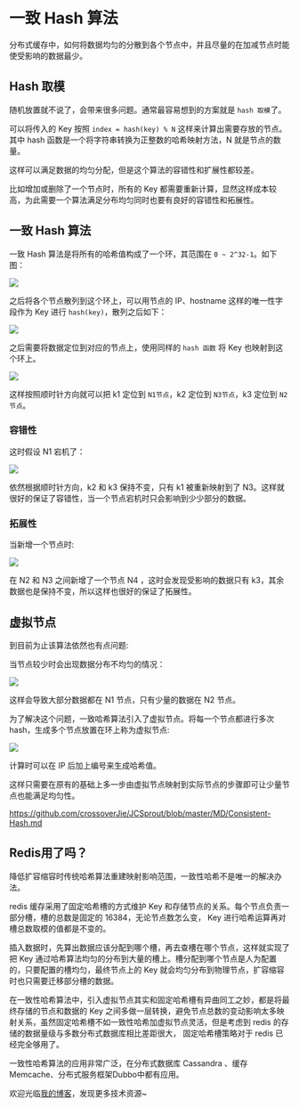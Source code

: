 # 一致 Hash 算法
分布式缓存中，如何将数据均匀的分散到各个节点中，并且尽量的在加减节点时能使受影响的数据最少。

## Hash 取模
随机放置就不说了，会带来很多问题。通常最容易想到的方案就是 `hash 取模`了。

可以将传入的 Key 按照 `index = hash(key) % N` 这样来计算出需要存放的节点。其中 hash 函数是一个将字符串转换为正整数的哈希映射方法，N 就是节点的数量。

这样可以满足数据的均匀分配，但是这个算法的容错性和扩展性都较差。

比如增加或删除了一个节点时，所有的 Key 都需要重新计算，显然这样成本较高，为此需要一个算法满足分布均匀同时也要有良好的容错性和拓展性。

## 一致 Hash 算法

一致 Hash 算法是将所有的哈希值构成了一个环，其范围在 `0 ~ 2^32-1`。如下图：

![](https://github.com/xbox1994/Java-Interview/raw/master/images/一致性hash1.jpg)

之后将各个节点散列到这个环上，可以用节点的 IP、hostname 这样的唯一性字段作为 Key 进行 `hash(key)`，散列之后如下：

![](https://github.com/xbox1994/Java-Interview/raw/master/images/一致性hash2.jpg)

之后需要将数据定位到对应的节点上，使用同样的 `hash 函数` 将 Key 也映射到这个环上。

![](https://github.com/xbox1994/Java-Interview/raw/master/images/一致性hash3.jpg)

这样按照顺时针方向就可以把 k1 定位到 `N1节点`，k2 定位到 `N3节点`，k3 定位到 `N2节点`。

### 容错性
这时假设 N1 宕机了：

![](https://github.com/xbox1994/Java-Interview/raw/master/images/一致性hash4.jpg)

依然根据顺时针方向，k2 和 k3 保持不变，只有 k1 被重新映射到了 N3。这样就很好的保证了容错性，当一个节点宕机时只会影响到少少部分的数据。

### 拓展性

当新增一个节点时:

![](https://github.com/xbox1994/Java-Interview/raw/master/images/一致性hash5.jpg)

在 N2 和 N3 之间新增了一个节点 N4 ，这时会发现受影响的数据只有 k3，其余数据也是保持不变，所以这样也很好的保证了拓展性。

## 虚拟节点
到目前为止该算法依然也有点问题:

当节点较少时会出现数据分布不均匀的情况：

![](https://github.com/xbox1994/Java-Interview/raw/master/images/一致性hash6.jpg)

这样会导致大部分数据都在 N1 节点，只有少量的数据在 N2 节点。

为了解决这个问题，一致哈希算法引入了虚拟节点。将每一个节点都进行多次 hash，生成多个节点放置在环上称为虚拟节点:

![](https://github.com/xbox1994/Java-Interview/raw/master/images/一致性hash7.jpg)

计算时可以在 IP 后加上编号来生成哈希值。

这样只需要在原有的基础上多一步由虚拟节点映射到实际节点的步骤即可让少量节点也能满足均匀性。

https://github.com/crossoverJie/JCSprout/blob/master/MD/Consistent-Hash.md

## Redis用了吗？
降低扩容缩容时传统哈希算法重建映射影响范围，一致性哈希不是唯一的解决办法。

redis 缓存采用了固定哈希槽的方式维护 Key 和存储节点的关系。每个节点负责一部分槽，槽的总数是固定的 16384，无论节点数怎么变， Key 进行哈希运算再对槽总数取模的值都是不变的。

插入数据时，先算出数据应该分配到哪个槽，再去查槽在哪个节点，这样就实现了把 Key 通过哈希算法均匀的分布到大量的槽上。槽分配到哪个节点是人为配置的，只要配置的槽均匀，最终节点上的 Key 就会均匀分布到物理节点，扩容缩容时也只需要迁移部分槽的数据。

在一致性哈希算法中，引入虚拟节点其实和固定哈希槽有异曲同工之妙，都是将最终存储的节点和数据的 Key 之间多做一层转换，避免节点总数的变动影响太多映射关系，虽然固定哈希槽不如一致性哈希加虚拟节点灵活，但是考虑到 redis 的存储的数据量级与多数分布式数据库相比差距很大， 固定哈希槽策略对于 redis 已经完全够用了。

一致性哈希算法的应用非常广泛，在分布式数据库 Cassandra 、缓存Memcache、分布式服务框架Dubbo中都有应用。

欢迎光临[我的博客](http://www.wangtianyi.top/?utm_source=github&utm_medium=github)，发现更多技术资源~
